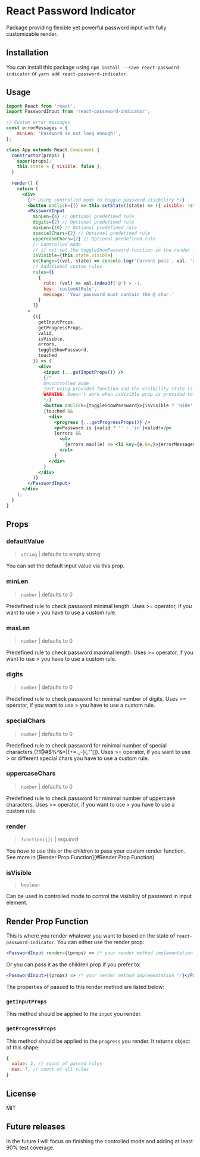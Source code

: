 # React Password Indicator
Package providing flexible yet powerful password input with fully customizable render.

## Installation

You can install this package using `npm install --save react-password-indicator` or `yarn add react-password-indicator`.

## Usage

```jsx
import React from 'react';
import PasswordInput from 'react-passsword-indicator';

// Custom error messages
const errorMessages = {
    minLen: 'Password is not long enough!',
};

class App extends React.Component {
  constructor(props) {
    super(props);
    this.state = { visible: false };
  }
  
  render() {
    return (
      <div>
        {/* Using controlled mode to toggle password visibility */}
        <button onClick={() => this.setState((state) => ({ visible: !state.visible }))}>Show password</button>
        <PasswordInput
          minLen={4} // Optional predefined rule
          digits={2} // Optional predefined rule
          maxLen={10} // Optional predefined rule
          specialChars={2} // Optional predefined rule
          uppercaseChars={2} // Optional predefined rule
          // Controlled mode
          // if not set the toggleShowPassword function in the render function should be used
          isVisible={this.state.visible} 
          onChange={(val, state) => console.log('Current pass', val, 'and progress', state)}
          // Additional custom rules
          rules={[
            {
              rule: (val) => val.indexOf('@') > -1,
              key: 'customAtRule',
              message: 'Your password must contain the @ char.'
            }
          ]}
        >
          {({
            getInputProps,
            getProgressProps,
            valid,
            isVisible,
            errors,
            toggleShowPassword,
            touched
          }) => (
            <div>
              <input {...getInputProps()} />
              {/*
              Uncontrolled mode
              just using provided function and the visibility state is internal
              WARNING: Doesn't work when isVisible prop is provided to the PasswordInput
              */}
              <button onClick={toggleShowPassword}>{isVisible ? 'Hide' : 'Show'}</button><br />
              {touched &&
                <div>
                  <progress {...getProgressProps()} />
                  <p>Password is {valid ? '' : 'in'}valid!</p>
                  {errors &&
                    <ul>
                      {errors.map((e) => <li key={e.key}>{errorMessages[e.key] || e.message}</li>)}
                    </ul>
                  }
                </div>
              }
            </div>
          )}
        </PasswordInput>
      </div>
    );
  }
}
```

## Props

### defaultValue
> `string` | defaults to empty string

You can set the default input value via this prop.

### minLen
> `number` | defaults to 0

Predefined rule to check password minimal length. Uses >= operator, if you want to use > you have to use a custom rule.

### maxLen
> `number` | defaults to 0

Predefined rule to check password maximal length. Uses >= operator, if you want to use > you have to use a custom rule.

### digits
> `number` | defaults to 0

Predefined rule to check password for minimal number of digits. Uses >= operator, if you want to use > you have to use a custom rule.

### specialChars
> `number` | defaults to 0

Predefined rule to check password for minimal number of special characters (?!@#$%^&*)(+=._-}{,"'[]). Uses >= operator, if you want to use > or different special chars you have to use a custom rule.

### uppercaseChars
> `number` | defaults to 0

Predefined rule to check password for minimal number of uppercase characters. Uses >= operator, if you want to use > you have to use a custom rule.

### render
> `function({})` | _required_

You *have to* use this or the children to pass your custom render function. See more in [Render Prop Function](#Render Prop Function)

### isVisible
> `boolean`

Can be used in controlled mode to control the visibility of password in input element. 

## Render Prop Function
This is where you render whatever you want to based on the state of `react-password-indicator`.
You can either use the render prop:
```jsx
<PasswordInput render={(props) => /* your render method implementation */} />
```

Or you can pass it as the children prop if you prefer to:
```jsx
<PasswordInput>{(props) => /* your render method implementation */}</PasswordInput>
```

The properties of passed to this render method are listed below:


### `getInputProps`

This method should be applied to the `input` you render.

### `getProgressProps`

This method should be applied to the `progress` you render. It returns object of this shape:

```js
{
  value: 2, // count of passed rules
  max: 7, // count of all rules
}
```

## License
MIT

## Future releases
In the future I will focus on finishing the controlled mode and adding at least 90% test coverage.
